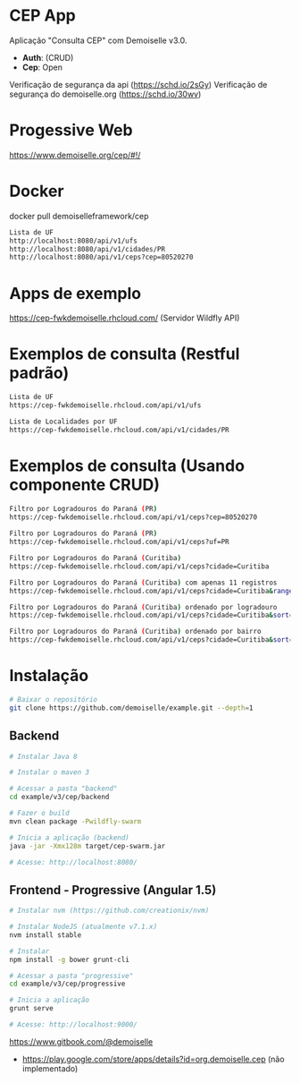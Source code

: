 # CEP App
Aplicação "Consulta CEP" com Demoiselle v3.0.

- **Auth**: (CRUD)
- **Cep**: Open

Verificação de segurança da api (https://schd.io/2sGy)
Verificação de segurança do demoiselle.org (https://schd.io/30wv)

# Progessive Web

https://www.demoiselle.org/cep/#!/

# Docker

docker pull demoiselleframework/cep
```bash
Lista de UF
http://localhost:8080/api/v1/ufs
http://localhost:8080/api/v1/cidades/PR
http://localhost:8080/api/v1/ceps?cep=80520270
```

# Apps de exemplo

https://cep-fwkdemoiselle.rhcloud.com/ (Servidor Wildfly API)

# Exemplos de consulta (Restful padrão)

```bash
Lista de UF
https://cep-fwkdemoiselle.rhcloud.com/api/v1/ufs

Lista de Localidades por UF
https://cep-fwkdemoiselle.rhcloud.com/api/v1/cidades/PR
```

# Exemplos de consulta (Usando componente CRUD)

 ```bash
 Filtro por Logradouros do Paraná (PR)
 https://cep-fwkdemoiselle.rhcloud.com/api/v1/ceps?cep=80520270
  
 Filtro por Logradouros do Paraná (PR)
 https://cep-fwkdemoiselle.rhcloud.com/api/v1/ceps?uf=PR
 
 Filtro por Logradouros do Paraná (Curitiba)
 https://cep-fwkdemoiselle.rhcloud.com/api/v1/ceps?cidade=Curitiba
 
 Filtro por Logradouros do Paraná (Curitiba) com apenas 11 registros
 https://cep-fwkdemoiselle.rhcloud.com/api/v1/ceps?cidade=Curitiba&range=0-10
 
 Filtro por Logradouros do Paraná (Curitiba) ordenado por logradouro
 https://cep-fwkdemoiselle.rhcloud.com/api/v1/ceps?cidade=Curitiba&sort=logradouro
 
 Filtro por Logradouros do Paraná (Curitiba) ordenado por bairro
 https://cep-fwkdemoiselle.rhcloud.com/api/v1/ceps?cidade=Curitiba&sort=bairroIni
```

# Instalação

```bash
# Baixar o repositório
git clone https://github.com/demoiselle/example.git --depth=1
```

## Backend
```bash
# Instalar Java 8 

# Instalar o maven 3

# Acessar a pasta "backend"
cd example/v3/cep/backend

# Fazer o build
mvn clean package -Pwildfly-swarm

# Inicia a aplicação (backend)
java -jar -Xmx128m target/cep-swarm.jar

# Acesse: http://localhost:8080/

```

## Frontend - Progressive (Angular 1.5)
```bash
# Instalar nvm (https://github.com/creationix/nvm)

# Instalar NodeJS (atualmente v7.1.x)
nvm install stable

# Instalar 
npm install -g bower grunt-cli 

# Acessar a pasta "progressive"
cd example/v3/cep/progressive

# Inicia a aplicação 
grunt serve

# Acesse: http://localhost:9000/
```
https://www.gitbook.com/@demoiselle

* https://play.google.com/store/apps/details?id=org.demoiselle.cep (não implementado)
